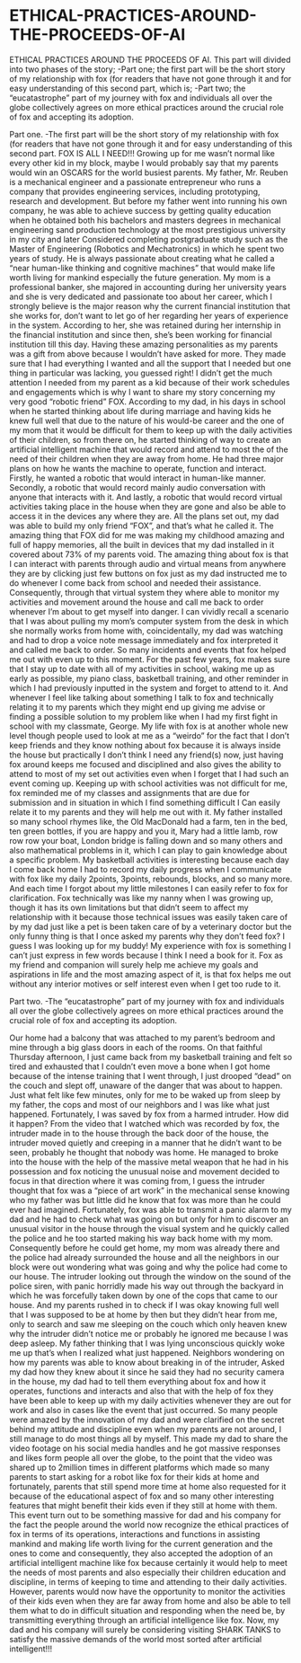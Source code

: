 # ETHICAL-PRACTICES-AROUND-THE-PROCEEDS-OF-AI
ETHICAL PRACTICES AROUND THE PROCEEDS OF AI.
This part will divided into two phases of the story;
-Part one; the first part will be the short story of my relationship with fox (for readers that have not gone through it and for easy understanding of this second part, which is;
-Part two; the “eucatastrophe” part of my journey with fox and individuals all over the globe collectively agrees on more ethical practices around the crucial role of fox and accepting its adoption.


Part one.
-The first part will be the short story of my relationship with fox (for readers that have not gone through it and for easy understanding of this second part.
FOX IS ALL I NEED!!!
Growing up for me wasn’t normal like every other kid in my block, maybe I would probably say that my parents would win an OSCARS for the world busiest parents. My father, Mr. Reuben is a mechanical engineer and a passionate entrepreneur who runs a company that provides engineering services, including prototyping, research and development. But before my father went into running his own company, he was able to achieve success by getting quality education when he obtained both his bachelors and masters degrees in mechanical engineering sand production technology at the most prestigious university in my city and later Considered completing postgraduate study such as the Master of Engineering (Robotics and Mechatronics) in which he spent two years of study. He is always passionate about creating what he called a “near human-like thinking and cognitive machines” that would make life worth living for mankind especially the future generation. 
	My mom is a professional banker, she majored in accounting during her university years and she is very dedicated and passionate too about her career, which I strongly believe is the major reason why the current financial institution that she works for, don’t want to let go of her regarding her years of experience in the system. According to her, she was retained during her internship in the financial institution and since then, she’s been working for financial institution till this day. 
	Having these amazing personalities as my parents was a gift from above because I wouldn’t have asked for more. They made sure that I had everything I wanted and all the support that I needed but one thing in particular was lacking, you guessed right! I didn’t get the much attention I needed from my parent as a kid because of their work schedules and engagements which is why I want  to share my story concerning my very good “robotic friend”  FOX.  According to my dad, in his days in school when he started thinking about life during marriage and having kids he knew full well that due to the nature of his would-be career and the one of my mom that it would be difficult for them to keep up with the daily activities of their children, so from there on, he started thinking of way to create an artificial intelligent machine that would record and attend to most the of the need of their children when they are away from home. He had three major plans on how he wants the machine to operate, function and interact. Firstly, he wanted a robotic that would interact in human-like manner. Secondly, a robotic that would record mainly audio conversation with anyone that interacts with it. And lastly, a robotic that would record virtual activities taking place in the house when they are gone and also be able to access it in the devices any where they are.
	All the plans set out, my dad was able to build my only friend “FOX”, and that’s what he called it. The amazing thing that FOX did for me was making my childhood amazing and full of happy memories, all the built in devices that my dad installed in it covered about 73% of my parents void. The amazing thing about fox is that I can interact with parents through audio and virtual means from anywhere they are by clicking just few buttons on fox just as my dad instructed me to do whenever I come back from school and needed their assistance. Consequently, through that virtual system they where able to monitor my activities and movement around the house and call me back to order whenever I’m about to get myself into danger. I can vividly recall a scenario that I was about pulling my mom’s computer system from the desk in which she normally works from home with, coincidentally, my dad was watching and had to drop a voice note message immediately and fox interpreted it and called me back to order. So many incidents and events that fox helped me out with even up to this moment. For the past few years, fox makes sure that I stay up to date with all of my activities in school, waking me up as early as possible, my piano class, basketball training, and other reminder in which I had previously inputted in the system and forget to attend to it. And whenever I feel like talking about something I talk to fox and technically relating it to my parents which they might end up giving me advise or finding a possible solution to my problem like when I had  my first fight in school with my classmate, George. 
	My life with fox is at another whole new level though people used to look at me as a “weirdo” for the fact that I don’t keep friends and they know nothing about fox because it is always inside the house but practically I don’t think I need any friend(s) now, just having fox around keeps me focused and disciplined and also gives the ability to attend to most of my set out activities even when I forget that I had such an event coming up.
Keeping up with school activities was not difficult for me, fox reminded me of my classes and assignments that are due for submission and in situation in which I find something difficult I Can easily relate it to my parents and they will help me out with it. My father installed so many school rhymes like, the Old MacDonald had a farm, ten in the bed, ten green bottles, if you are happy and you it, Mary had a little lamb, row row row your boat, London bridge is falling down and so many others and also mathematical problems in it, which I can play to gain knowledge about a specific problem.  My basketball activities is interesting because each day I come back home I had to record my daily progress when I communicate with fox like my daily 2points, 3points, rebounds, blocks, and so many more. And each time I forgot about my little milestones I can easily refer to fox for clarification.
Fox technically was like my nanny when I was growing up, though it has its own limitations but that didn’t seem to affect my relationship with it because those technical issues was easily taken care of by my dad just like a pet is been taken care of by a veterinary doctor but the only funny thing is that I once asked my parents why they don’t feed fox? I guess I was looking up for my buddy!  My experience with fox is something I can’t just express in few words because I think I need a book for it. Fox as my friend and companion will surely help me achieve my goals and aspirations in life and the most amazing aspect of it, is that fox helps me out without any interior motives or self interest even when I get too rude to it.




Part two.
-The “eucatastrophe” part of my journey with fox and individuals all over the globe collectively agrees on more ethical practices around the crucial role of fox and accepting its adoption.

Our home had a balcony that was attached to my parent’s bedroom and mine through a big glass doors in each of the rooms. On that faithful Thursday afternoon, I just came back from my basketball training and felt so tired and exhausted that I couldn’t even move a bone when I got home  because of the intense training that I went through, I just drooped “dead” on the couch and slept off, unaware of the danger that was about to happen.  Just what felt like few minutes, only for me to be waked up from sleep by my father, the cops and most of our neighbors and I was like what just happened. Fortunately, I was saved by fox from a harmed intruder. How did it happen? From the video that I watched which was recorded by fox, the intruder made in to the house through the back door of the house, the intruder moved quietly and creeping in a manner that he didn’t want to be seen, probably he thought that nobody was home. He managed to broke into the house with the help of the massive metal weapon that he had in his possession and fox noticing the unusual noise and movement decided to focus in that direction where it was coming from, I guess the intruder thought that fox was a “piece of art work” in the mechanical sense knowing who my father was but little did he know that fox was more than he could ever had imagined. Fortunately, fox was able to transmit a panic alarm to my dad and he had to check what was going on but only for him to discover an unusual visitor in the house through the visual system and he quickly called the police and he too started making his way back home with my mom. Consequently before he could get home, my mom was already there and the police had already surrounded the house and all the neighbors in our block were out wondering what was going and why the police had come to our house. 
The intruder looking out through the window on the sound of the police siren, with panic horridly made his way out through the backyard in which he was forcefully taken down by one of the cops that came to our house. And my parents rushed in to check if I was okay knowing full well that I was supposed to be at home by then but they didn’t hear from me, only to search and saw me sleeping on the couch which only heaven knew why the intruder didn’t notice me or probably he ignored me because I was deep asleep. My father thinking that I was lying unconscious quickly woke me up that’s  when I realized what just happened. Neighbors wondering on how my parents was able to know about breaking in of the intruder, Asked my dad how they knew about it since he said they had no security camera in the house, my dad had to tell them everything about fox and how it operates, functions and interacts and also that with the help of fox they have been able to keep up with my daily activities whenever they are out for work and also in cases like the event that just occurred. So many people were amazed by the innovation of my dad and were clarified on the secret behind my attitude and discipline even when my parents are not around, I still manage to do most things all by myself.
This made my dad to share the video footage on his social media handles and he got massive responses and likes form people all over the globe, to the point that the video was shared up to 2million times in different platforms which made so many parents to start asking for a robot like fox for their kids at home and fortunately, parents that still spend more time at home also requested for it because of the educational aspect of fox and so many other interesting features that might benefit their kids even if they still at home with them.
This event turn out to be something massive for dad and his company for the fact the people around the world now recognize the ethical practices of fox in terms of its operations, interactions and functions in assisting mankind and making life worth living for the current generation and the ones to come and consequently, they also accepted the adoption of  an artificial intelligent machine like fox because certainly it would help to meet the needs of most parents and also especially their children education and discipline, in terms of keeping to time and attending to their daily activities. However, parents would now have the opportunity to monitor the activities of their kids even when they are far away from home and also be able to tell them what to do in difficult situation and responding when the need be, by transmitting everything through an artificial intelligence like fox.
Now, my dad and his company will surely be considering visiting SHARK TANKS to satisfy the massive demands of the world most sorted after artificial intelligent!!!




